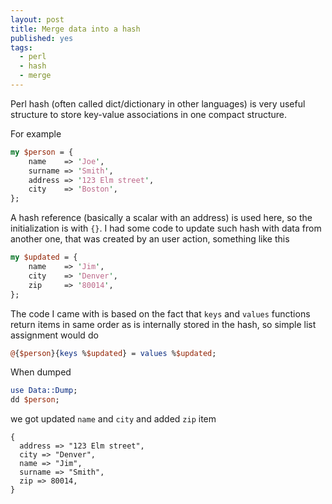 ```yaml
---
layout: post
title: Merge data into a hash
published: yes
tags:
  - perl
  - hash
  - merge
---
```

Perl hash (often called dict/dictionary in other languages) is very useful structure to store key-value associations in one compact structure.

For example

```perl
my $person = {
    name    => 'Joe',
    surname => 'Smith',
    address => '123 Elm street',
    city    => 'Boston',
};
```

A hash reference (basically a scalar with an address) is used here, so the initialization is with `{}`. I had some code to update such hash with data from another one, that was created by an user action, something like this

```perl
my $updated = {
    name    => 'Jim',
    city    => 'Denver',
    zip     => '80014',
};
```

The code I came with is based on the fact that `keys` and `values` functions return items in same order as is internally stored in the hash, so simple list assignment would do

```perl
@{$person}{keys %$updated} = values %$updated;
```

When dumped

```perl
use Data::Dump;
dd $person;
```

we got updated `name` and `city` and added `zip` item

```
{
  address => "123 Elm street",
  city => "Denver",
  name => "Jim",
  surname => "Smith",
  zip => 80014,
}
```
